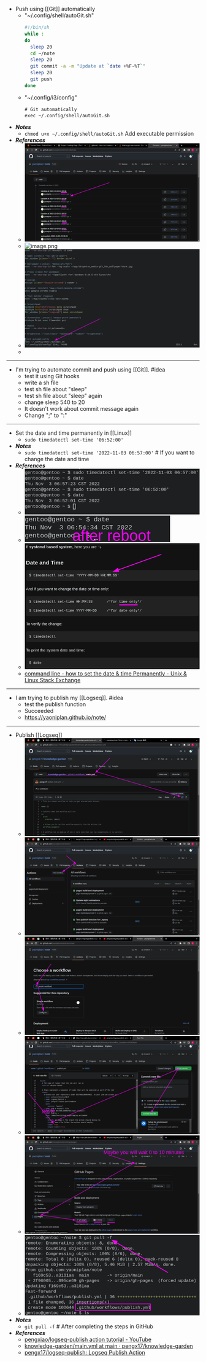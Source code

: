 - Push using [[Git]] automatically
	- "~/.config/shell/autoGit.sh"
	  ```sh
	  #!/bin/sh
	  while :
	  do
	    sleep 20
	    cd ~/note
	    sleep 20
	    git commit -a -m "Update at `date +%F-%T`"
	    sleep 20
	    git push
	  done
	  ```
	- "~/.config/i3/config"
	  ```
	  # Git automatically
	  exec ~/.config/shell/autoGit.sh
	  ```
- ***Notes***
	- `chmod u+x ~/.config/shell/autoGit.sh` Add executable permission
- ***References***
	- ![image.png](../assets/image_1667489877459_0.png)
	- ![image.png](../assets/image_1667489913820_0.png)
	- ![image.png](../assets/image_1667490019094_0.png)
	-
- ---
- I'm trying to automate commit and push using [[Git]]. #idea
	- test it using Git hooks
	- write a sh file
	- test sh file about "sleep"
	- test sh file about "sleep" again
	- change sleep 540 to 20
	- It doesn't work about commit message again
	- Change ";" to ":"
- ---
- Set the date and time permanently in [[Linux]]
	- `sudo timedatectl set-time '06:52:00'`
- ***Notes***
	- `sudo timedatectl set-time '2022-11-03 06:57:00'` # If you want to change the date and time
- ***References***
	- ![image.png](../assets/image_1667429608754_0.png)
	- ![image.png](../assets/image_1667429741856_0.png)
	- ![image.png](../assets/image_1667430437533_0.png)
	- [command line - how to set the date & time Permanently - Unix & Linux Stack Exchange](https://unix.stackexchange.com/questions/302754/how-to-set-the-date-time-permanently)
- ---
- I am trying to publish my [[Logseq]]. #idea
	- test the publish function
	- Succeeded
	- https://yaoniplan.github.io/note/
- ---
- Publish [[Logseq]]
	- ![image.png](../assets/image_1667455667047_0.png)
	- ![image.png](../assets/image_1667453721921_0.png)
	- ![image.png](../assets/image_1667453816244_0.png)
	- ![image.png](../assets/image_1667453951302_0.png)
	- ![image.png](../assets/image_1667454254698_0.png)
	- ![image.png](../assets/image_1667455303748_0.png)
- ***Notes***
	- `git pull -f` # After completing the steps in GitHub
- ***References***
	- [pengxiao/logseq-publish action tutorial - YouTube](https://www.youtube.com/watch?v=UYqJcFEYUsY)
	- [knowledge-garden/main.yml at main · pengx17/knowledge-garden](https://github.com/pengx17/knowledge-garden/blob/main/.github/workflows/main.yml)
	- [pengx17/logseq-publish: Logseq Publish Action](https://github.com/pengx17/logseq-publish)